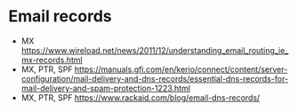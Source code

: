 # Email records

* MX https://www.wireload.net/news/2011/12/understanding_email_routing_ie_mx-records.html
* MX, PTR, SPF https://manuals.gfi.com/en/kerio/connect/content/server-configuration/mail-delivery-and-dns-records/essential-dns-records-for-mail-delivery-and-spam-protection-1223.html
* MX, PTR, SPF https://www.rackaid.com/blog/email-dns-records/
